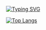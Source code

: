 [![Typing SVG](https://readme-typing-svg.demolab.com?font=Fira+Code&duration=3000&pause=50&color=F7F7F7&multiline=true&repeat=false&random=true&width=435&lines=Welcome!;Louis+Farmer+-+Software+Engineer)](https://git.io/typing-svg)

[![Top Langs](https://github-readme-stats.vercel.app/api/top-langs/?username=Louf&layout=compact)](https://github.com/Louf)

<!--
**Louf/Louf** is a ✨ _special_ ✨ repository because its `README.md` (this file) appears on your GitHub profile.

Here are some ideas to get you started:

- 🔭 I’m currently working on ...
- 🌱 I’m currently learning ...
- 👯 I’m looking to collaborate on ...
- 🤔 I’m looking for help with ...
- 💬 Ask me about ...
- 📫 How to reach me: ...
- 😄 Pronouns: ...
- ⚡ Fun fact: ...
-->
